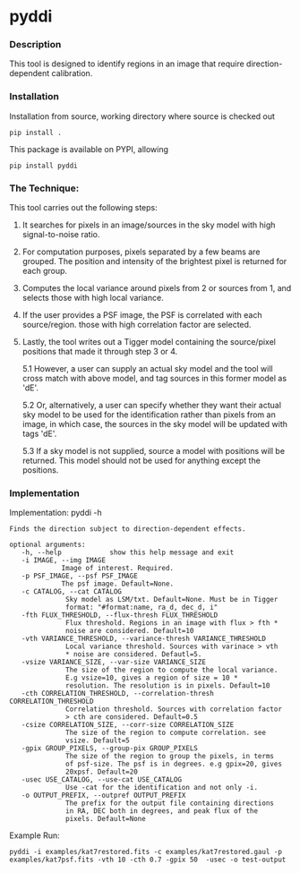 # pyddi

### Description 

This tool is designed to identify regions in an image that require direction-dependent calibration. 
 
### Installation

Installation from source, working directory where source is checked out

    pip install .

This package is available on PYPI, allowing

    pip install pyddi

### The Technique:

This tool carries out the following steps:

1. It searches for pixels in an image/sources in the sky model with high signal-to-noise ratio.   
2. For computation purposes, pixels separated by a few beams are grouped. The position and intensity of the brightest pixel is returned for each group.  
3. Computes the local variance around pixels from 2 or sources from 1, and selects those with high local variance.   
4. If the user provides a PSF image, the PSF is correlated with each source/region. those with high correlation factor are selected.
5. Lastly, the tool writes out a Tigger model containing the source/pixel positions that made it through step 3 or 4. 

    5.1 However, a user can supply an actual sky model and the tool will cross match with above model, and tag sources in this former model as 'dE'.
  
    5.2 Or, alternatively, a user can specify whether they want their actual sky model to be used for the identification rather than pixels from an image, in which case, the sources in the sky model will be updated with tags 'dE'. 
    
    5.3 If a sky model is not supplied, source a model with positions will be returned. This model should not be used for anything except the positions.

### Implementation  

Implementation: pyddi  -h    

    Finds the direction subject to direction-dependent effects.  
  
    optional arguments:      
       -h, --help            show this help message and exit
       -i IMAGE, --img IMAGE    
                 Image of interest. Required.
       -p PSF_IMAGE, --psf PSF_IMAGE   
                 The psf image. Default=None.
       -c CATALOG, --cat CATALOG   
                  Sky model as LSM/txt. Default=None. Must be in Tigger  
                  format: "#format:name, ra_d, dec_d, i"   
       -fth FLUX_THRESHOLD, --flux-thresh FLUX_THRESHOLD   
                  Flux threshold. Regions in an image with flux > fth *
                  noise are considered. Default=10
       -vth VARIANCE_THRESHOLD, --variance-thresh VARIANCE_THRESHOLD   
                  Local variance threshold. Sources with varinace > vth   
                  * noise are considered. Defautl=5.   
       -vsize VARIANCE_SIZE, --var-size VARIANCE_SIZE   
                  The size of the region to compute the local variance.  
                  E.g vsize=10, gives a region of size = 10 *   
                  resolution. The resolution is in pixels. Default=10   
       -cth CORRELATION_THRESHOLD, --correlation-thresh CORRELATION_THRESHOLD   
                  Correlation threshold. Sources with correlation factor   
                  > cth are considered. Default=0.5    
       -csize CORRELATION_SIZE, --corr-size CORRELATION_SIZE   
                  The size of the region to compute correlation. see   
                  vsize. Default=5   
       -gpix GROUP_PIXELS, --group-pix GROUP_PIXELS   
                  The size of the region to group the pixels, in terms   
                  of psf-size. The psf is in degrees. e.g gpix=20, gives   
                  20xpsf. Default=20   
       -usec USE_CATALOG, --use-cat USE_CATALOG   
                  Use -cat for the identification and not only -i.    
       -o OUTPUT_PREFIX, --outpref OUTPUT_PREFIX    
                  The prefix for the output file containing directions   
                  in RA, DEC both in degrees, and peak flux of the   
                  pixels. Default=None  

Example Run:

    pyddi -i examples/kat7restored.fits -c examples/kat7restored.gaul -p examples/kat7psf.fits -vth 10 -cth 0.7 -gpix 50  -usec -o test-output 

    
  
 
 
 
 

